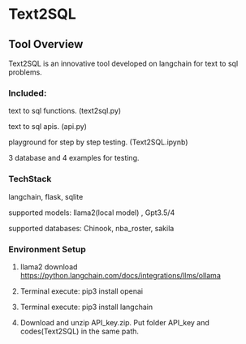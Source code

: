 # Text2SQL

## Tool Overview

Text2SQL is an innovative tool developed on langchain for text to sql problems. 


### Included:

text to sql functions. (text2sql.py)

text to sql apis. (api.py)

playground for step by step testing. (Text2SQL.ipynb)

3 database and 4 examples for testing. 

### TechStack

langchain, flask, sqlite

supported models: llama2(local model) , Gpt3.5/4

supported databases: Chinook, nba_roster, sakila


### Environment Setup

1.	llama2 download
https://python.langchain.com/docs/integrations/llms/ollama

2.	Terminal execute: pip3 install openai
3.	Terminal execute: pip3 install langchain
4.	Download and unzip API_key.zip. Put folder API_key and codes(Text2SQL) in the same path.
